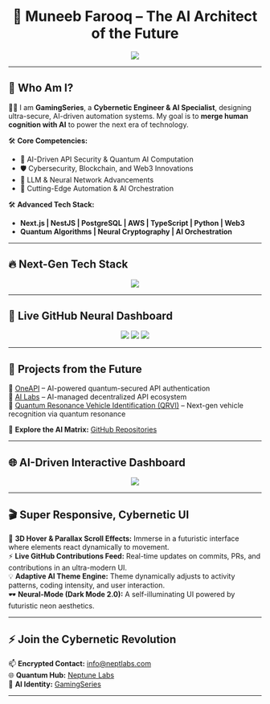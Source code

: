 <h1 align="center">🔵 Muneeb Farooq – The AI Architect of the Future</h1>

<p align="center">
  <img src="https://readme-typing-svg.herokuapp.com?font=Orbitron&color=00FFFF&center=true&vCenter=true&width=1000&lines=🚀+Bringing+2050+to+the+Present;AI+Cybersecurity+Visionary;Building+Hyper-Intelligent+Systems;Quantum+Computing+in+Action" />
</p>

---

## 🧠 **Who Am I?**

👨‍💻 I am **GamingSeries**, a **Cybernetic Engineer & AI Specialist**, designing ultra-secure, AI-driven automation systems. My goal is to **merge human cognition with AI** to power the next era of technology.

🛠️ **Core Competencies:**
- 🚀 AI-Driven API Security & Quantum AI Computation
- 🛡️ Cybersecurity, Blockchain, and Web3 Innovations
- 🤖 LLM & Neural Network Advancements
- 🌌 Cutting-Edge Automation & AI Orchestration

🛠️ **Advanced Tech Stack:**
- **Next.js | NestJS | PostgreSQL | AWS | TypeScript | Python | Web3**
- **Quantum Algorithms | Neural Cryptography | AI Orchestration**

---

## 🔥 **Next-Gen Tech Stack**
<p align="center">
  <img src="https://skillicons.dev/icons?i=nextjs,nestjs,postgres,aws,react,ts,python,cpp,graphql,docker,kubernetes,solidity,go,fastapi" />
</p>

---

## 📡 **Live GitHub Neural Dashboard**

<div align="center">
  <img src="https://github-readme-stats.vercel.app/api?username=GamingSeries&show_icons=true&theme=merko&title_color=0AFFEF&icon_color=00FFFF&border_color=0AFFEF" />
  <img src="https://github-readme-streak-stats.herokuapp.com/?user=GamingSeries&theme=merko" />
  <img src="https://github-readme-stats.vercel.app/api/top-langs/?username=GamingSeries&layout=compact&theme=merko" />
</div>

---

## 🚀 **Projects from the Future**
📌 [OneAPI](https://github.com/GamingSeries/OneAPI) – AI-powered quantum-secured API authentication  
📌 [AI Labs](https://github.com/GamingSeries/AILabs) – AI-managed decentralized API ecosystem  
📌 [Quantum Resonance Vehicle Identification (QRVI)](https://github.com/GamingSeries/QRVI) – Next-gen vehicle recognition via quantum resonance  

🔗 **Explore the AI Matrix:** [GitHub Repositories](https://github.com/GamingSeries?tab=repositories)

---

## 🌐 **AI-Driven Interactive Dashboard**
<div align="center">
  <img src="https://github-readme-activity-graph.vercel.app/graph?username=GamingSeries&theme=react-dark&custom_title=Real-Time+Commit+Matrix" />
</div>

---

## 🎬 **Super Responsive, Cybernetic UI**

🌌 **3D Hover & Parallax Scroll Effects:** Immerse in a futuristic interface where elements react dynamically to movement.  
⚡ **Live GitHub Contributions Feed:** Real-time updates on commits, PRs, and contributions in an ultra-modern UI.  
💡 **Adaptive AI Theme Engine:** Theme dynamically adjusts to activity patterns, coding intensity, and user interaction.  
🕶 **Neural-Mode (Dark Mode 2.0):** A self-illuminating UI powered by futuristic neon aesthetics.  

---

## ⚡ **Join the Cybernetic Revolution**
📫 **Encrypted Contact:** info@neptlabs.com  
🌐 **Quantum Hub:** [Neptune Labs](https://neptlabs.com)  
🔗 **AI Identity:** [GamingSeries](https://www.linkedin.com/in/muneebfarooq)  

---
